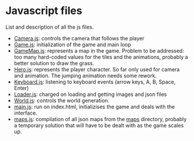 # Javascript files
List and description of all the js files.

- [Camera.js](js/Camera.js): controls the camera that follows the player
- [Game.js](js/Game.js): initialization of the game and main loop
- [GameMap.js](js/GameMap.js): represents a map in the game. Problem to be addressed: too many hard-coded values for the tiles and the animations, probably a better solution to draw the grass.
- [Hero.js](js/Hero.js): represents the player character. So far only used for camera and animation. The jumping animation needs some rework.
- [Keyboard.js](js/Keyboard.js): listening to keyboard events (arrow keys, A, B, Space, Enter)
- [Loader.js](js/Loader.js): charged on loading and getting images and json files
- [World.js](js/World.js): controls the world generation.
- [main.js](js/main.js): run on index.html, initializises the game and deals with the interface.
- [maps.js](js/maps.js): compilation of all json maps from the [maps](maps) directory, probably a temporary solution that will have to be dealt with as the game scales up.
